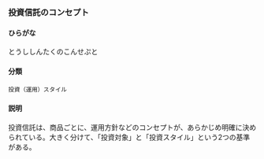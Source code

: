 <div style="display:none;">

## [あ行](securities-terms?id=あ行)
## [か行](securities-terms?id=か行)
## [さ行](securities-terms?id=さ行)
## [た行](securities-terms?id=た行)

</div>

### 投資信託のコンセプト

#### ひらがな

とうししんたくのこんせぷと

#### 分類

`投資（運用）スタイル`

#### 説明

投資信託は、商品ごとに、運用方針などのコンセプトが、あらかじめ明確に決められている。大きく分けて、「投資対象」と「投資スタイル」という2つの基準がある。

<div style="display:none;">

## [な行](securities-terms?id=な行)
## [は行](securities-terms?id=は行)
## [ま行](securities-terms?id=ま行)
## [や行](securities-terms?id=や行)
## [ら行](securities-terms?id=ら行)
## [わ行](securities-terms?id=わ行)
## [英数字・記号](securities-terms?id=英数字・記号)

</div>

